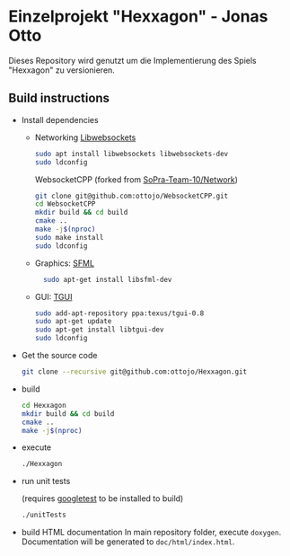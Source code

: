 # Einzelprojekt "Hexxagon" - Jonas Otto

Dieses Repository wird genutzt um die Implementierung des Spiels "Hexxagon" zu versionieren.

## Build instructions
* Install dependencies
  * Networking
      [Libwebsockets](https://github.com/warmcat/libwebsockets)
      ```bash
      sudo apt install libwebsockets libwebsockets-dev
      sudo ldconfig
      ```
      
      WebsocketCPP (forked from [SoPra-Team-10/Network](https://github.com/SoPra-Team-10/Network))
      ```bash
      git clone git@github.com:ottojo/WebsocketCPP.git
      cd WebsocketCPP
      mkdir build && cd build
      cmake ..
      make -j$(nproc)
      sudo make install
      sudo ldconfig
      ```
      
  * Graphics: [SFML](https://www.sfml-dev.org/)
      ```bash
        sudo apt-get install libsfml-dev
      ```
  
  * GUI: [TGUI](https://tgui.eu/)
      ```bash
      sudo add-apt-repository ppa:texus/tgui-0.8
      sudo apt-get update
      sudo apt-get install libtgui-dev
      sudo ldconfig
      ```
  
* Get the source code
    ```bash
    git clone --recursive git@github.com:ottojo/Hexxagon.git
    ```
* build
    ```bash
    cd Hexxagon
    mkdir build && cd build
    cmake ..
    make -j$(nproc)
    ```
  
* execute
    ```bash
    ./Hexxagon
    ```

* run unit tests

    (requires [googletest](https://github.com/google/googletest) to be installed to build)
    ```bash
    ./unitTests
    ```
  
* build HTML documentation
    In main repository folder, execute `doxygen`. Documentation will be generated to `doc/html/index.html`.